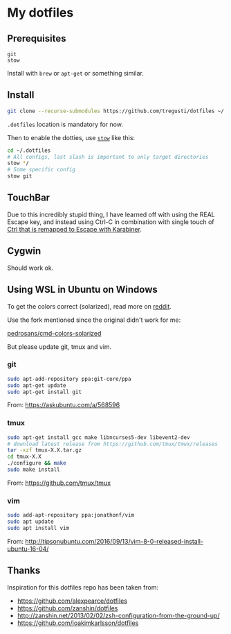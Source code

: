 # My dotfiles

## Prerequisites

```
git
stow
```

Install with `brew` or `apt-get` or something similar.

## Install

```sh
git clone --recurse-submodules https://github.com/tregusti/dotfiles ~/.dotfiles
```

`.dotfiles` location is mandatory for now.

Then to enable the dotties, use [`stow`](https://alexpearce.me/2016/02/managing-dotfiles-with-stow/) like this:

```sh
cd ~/.dotfiles
# All configs, last slash is important to only target directories
stow */
# Some specific config
stow git
```

## TouchBar

Due to this incredibly stupid thing, I have learned off with using the REAL Escape key,
and instead using Ctrl-C in combination with single touch of [Ctrl that is remapped to
Escape with Karabiner](https://www.codeography.com/2017/07/16/the-next-era-of-remapping-caps-lock.html).

## Cygwin

Should work ok.

## Using WSL in Ubuntu on Windows

To get the colors correct (solarized), read more on [reddit](https://www.reddit.com/r/bashonubuntuonwindows/comments/60da1u/solarized_colors_for_vim_in_bash_on_windows_works/).

Use the fork mentioned since the original didn't work for me:

[pedrosans/cmd-colors-solarized](https://github.com/pedrosans/cmd-colors-solarized)

But please update git, tmux and vim.

### git

```sh
sudo apt-add-repository ppa:git-core/ppa
sudo apt-get update
sudo apt-get install git
```

From: https://askubuntu.com/a/568596

### tmux

```sh
sudo apt-get install gcc make libncurses5-dev libevent2-dev
# download latest release from https://github.com/tmux/tmux/releases
tar -xzf tmux-X.X.tar.gz
cd tmux-X.X
./configure && make
sudo make install
```

From: https://github.com/tmux/tmux

### vim

```sh
sudo add-apt-repository ppa:jonathonf/vim
sudo apt update
sudo apt install vim
```

From: http://tipsonubuntu.com/2016/09/13/vim-8-0-released-install-ubuntu-16-04/

## Thanks

Inspiration for this dotfiles repo has been taken from:

- https://github.com/alexpearce/dotfiles
- https://github.com/zanshin/dotfiles
- http://zanshin.net/2013/02/02/zsh-configuration-from-the-ground-up/
- https://github.com/joakimkarlsson/dotfiles
